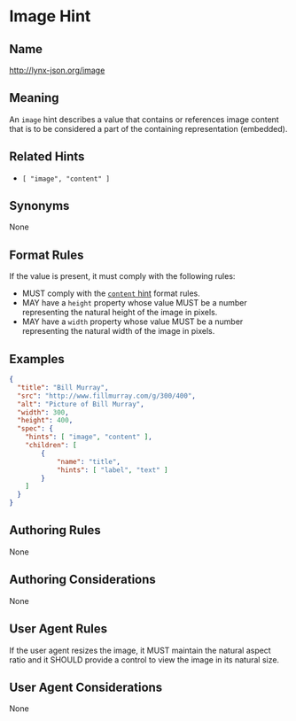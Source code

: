 # Image Hint

## Name

http://lynx-json.org/image

## Meaning

An `image` hint describes a value that contains or references image content that is to be considered a part of the containing representation (embedded).

## Related Hints

- `[ "image", "content" ]`

## Synonyms

None

## Format Rules

If the value is present, it must comply with the following rules:

- MUST comply with the [`content` hint](#content-hint) format rules.
- MAY have a `height` property whose value MUST be a number representing the natural height of the image in pixels.
- MAY have a `width` property whose value MUST be a number representing the natural width of the image in pixels.

## Examples

```json
{
  "title": "Bill Murray",
  "src": "http://www.fillmurray.com/g/300/400",
  "alt": "Picture of Bill Murray",
  "width": 300,
  "height": 400,
  "spec": {
    "hints": [ "image", "content" ],
    "children": [
        {
            "name": "title",
            "hints": [ "label", "text" ]
        }
    ]
  }
}
```

## Authoring Rules

None

## Authoring Considerations

None

## User Agent Rules

If the user agent resizes the image, it MUST maintain the natural aspect ratio and it SHOULD provide a control to view the image in its natural size.

## User Agent Considerations

None
